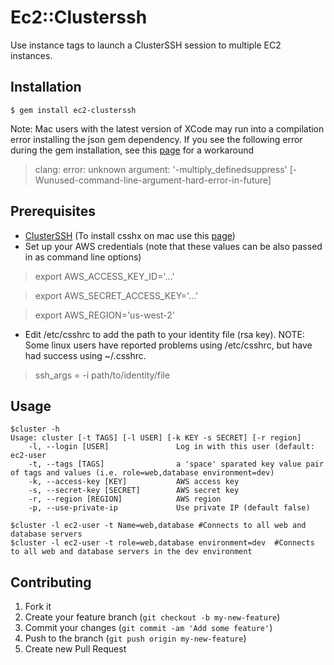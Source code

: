 # Ec2::Clusterssh

Use instance tags to launch a ClusterSSH session to multiple EC2 instances.

## Installation

    $ gem install ec2-clusterssh
    
Note:  Mac users with the latest version of XCode may run into a compilation error installing the json gem dependency.  If you see the following error during the gem installation, see this [page](https://langui.sh/2014/03/10/wunused-command-line-argument-hard-error-in-future-is-a-harsh-mistress/) for a workaround

> clang: error: unknown argument: '-multiply_definedsuppress' [-Wunused-command-line-argument-hard-error-in-future]

## Prerequisites

- [ClusterSSH](http://sourceforge.net/apps/mediawiki/clusterssh/index.php?title=Main_Page) (To install csshx on mac use this [page](https://code.google.com/p/csshx/))
- Set up your AWS credentials (note that these values can be also passed in
  as command line options)

> export AWS_ACCESS_KEY_ID='...'

> export AWS_SECRET_ACCESS_KEY='...'

> export AWS_REGION='us-west-2'

- Edit /etc/csshrc to add the path to your identity file (rsa key).
NOTE: Some linux users have reported problems using /etc/csshrc, but have had success using ~/.csshrc.

> ssh_args = -i path/to/identity/file

## Usage

    $cluster -h
    Usage: cluster [-t TAGS] [-l USER] [-k KEY -s SECRET] [-r region]
        -l, --login [USER]               Log in with this user (default: ec2-user
        -t, --tags [TAGS]                a 'space' sparated key value pair of tags and values (i.e. role=web,database environment=dev)
        -k, --access-key [KEY]           AWS access key
        -s, --secret-key [SECRET]        AWS secret key
        -r, --region [REGION]            AWS region
        -p, --use-private-ip             Use private IP (default false)

    $cluster -l ec2-user -t Name=web,database #Connects to all web and database servers
    $cluster -l ec2-user -t role=web,database environment=dev  #Connects to all web and database servers in the dev environment

## Contributing

1. Fork it
2. Create your feature branch (`git checkout -b my-new-feature`)
3. Commit your changes (`git commit -am 'Add some feature'`)
4. Push to the branch (`git push origin my-new-feature`)
5. Create new Pull Request
